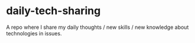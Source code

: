 # daily-tech-sharing
A repo where I share my daily thoughts / new skills / new knowledge about technologies in issues.
